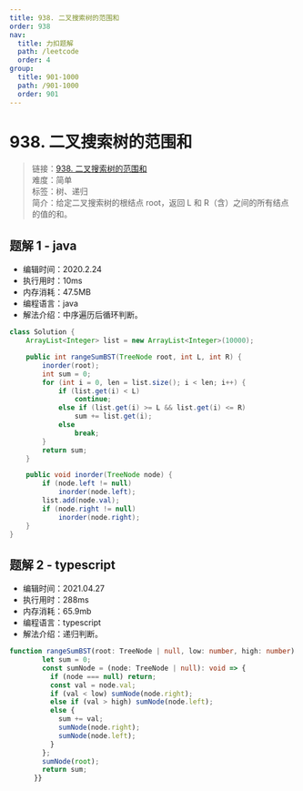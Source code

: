 ```yaml
---
title: 938. 二叉搜索树的范围和
order: 938
nav:
  title: 力扣题解
  path: /leetcode
  order: 4
group:
  title: 901-1000
  path: /901-1000
  order: 901
---
```


# 938. 二叉搜索树的范围和

> 链接：[938. 二叉搜索树的范围和](https://leetcode-cn.com/problems/range-sum-of-bst/)  
> 难度：简单  
> 标签：树、递归  
> 简介：给定二叉搜索树的根结点 root，返回 L 和 R（含）之间的所有结点的值的和。

## 题解 1 - java

- 编辑时间：2020.2.24
- 执行用时：10ms
- 内存消耗：47.5MB
- 编程语言：java
- 解法介绍：中序遍历后循环判断。

```java
class Solution {
    ArrayList<Integer> list = new ArrayList<Integer>(10000);

	public int rangeSumBST(TreeNode root, int L, int R) {
		inorder(root);
		int sum = 0;
		for (int i = 0, len = list.size(); i < len; i++) {
			if (list.get(i) < L)
				continue;
			else if (list.get(i) >= L && list.get(i) <= R)
				sum += list.get(i);
			else
				break;
		}
		return sum;
	}

	public void inorder(TreeNode node) {
		if (node.left != null)
			inorder(node.left);
		list.add(node.val);
		if (node.right != null)
			inorder(node.right);
	}
}
```

## 题解 2 - typescript

- 编辑时间：2021.04.27
- 执行用时：288ms
- 内存消耗：65.9mb
- 编程语言：typescript
- 解法介绍：递归判断。

```typescript
function rangeSumBST(root: TreeNode | null, low: number, high: number): number {
        let sum = 0;
        const sumNode = (node: TreeNode | null): void => {
          if (node === null) return;
          const val = node.val;
          if (val < low) sumNode(node.right);
          else if (val > high) sumNode(node.left);
          else {
            sum += val;
            sumNode(node.right);
            sumNode(node.left);
          }
        };
        sumNode(root);
        return sum;
      }}
```
